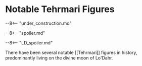 # Notable Tehrmari Figures

--8<-- "under_construction.md"

--8<-- "spoiler.md"

--8<-- "LD_spoiler.md"

There have been several notable [[Tehrmari]] figures in history, predominantly living on the divine moon of Lo'Dahr.